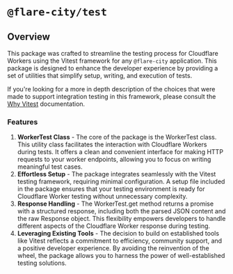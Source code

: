 # `@flare-city/test`

## Overview

This package was crafted to streamline the testing process for Cloudflare Workers using the Vitest framework for any `@flare-city` application. This package is designed to enhance the developer experience by providing a set of utilities that simplify setup, writing, and execution of tests.

If you're looking for a more in depth description of the choices that were made to support integration testing in this framework, please consult the [Why Vitest](./why-vitest.md) documentation.

### Features

1. **WorkerTest Class** - The core of the package is the WorkerTest class. This utility class facilitates the interaction with Cloudflare Workers during tests. It offers a clean and convenient interface for making HTTP requests to your worker endpoints, allowing you to focus on writing meaningful test cases.
2. **Effortless Setup** - The package integrates seamlessly with the Vitest testing framework, requiring minimal configuration. A setup file included in the package ensures that your testing environment is ready for Cloudflare Worker testing without unnecessary complexity.
3. **Response Handling** - The WorkerTest.get method returns a promise with a structured response, including both the parsed JSON content and the raw Response object. This flexibility empowers developers to handle different aspects of the Cloudflare Worker response during testing.
4. **Leveraging Existing Tools** - The decision to build on established tools like Vitest reflects a commitment to efficiency, community support, and a positive developer experience. By avoiding the reinvention of the wheel, the package allows you to harness the power of well-established testing solutions.
